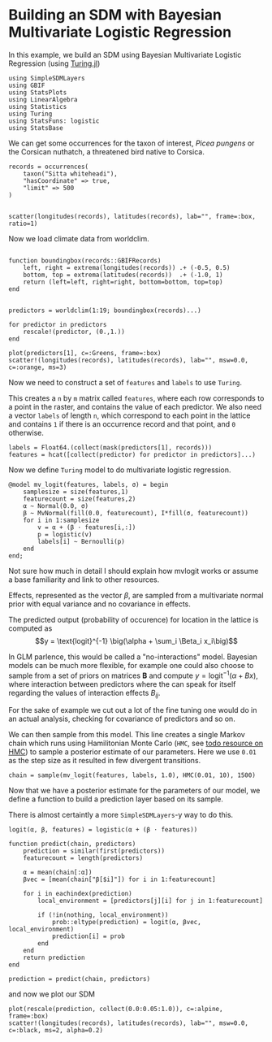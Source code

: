# Building an SDM with Bayesian Multivariate Logistic Regression

In this example, we build an SDM using Bayesian Multivariate Logistic Regression (using [Turing.jl]())


```@example mvlogit
using SimpleSDMLayers
using GBIF
using StatsPlots
using LinearAlgebra
using Statistics
using Turing
using StatsFuns: logistic
using StatsBase
```

We can get some occurrences for the taxon of interest, _Picea pungens_ or the
Corsican nuthatch, a threatened bird native to Corsica.

```@example mvlogit
records = occurrences(
    taxon("Sitta whiteheadi"),
    "hasCoordinate" => true,
    "limit" => 500
)


scatter(longitudes(records), latitudes(records), lab="", frame=:box, ratio=1)
```

Now we load climate data from worldclim.

```@example mvlogit

function boundingbox(records::GBIFRecords)
    left, right = extrema(longitudes(records)) .+ (-0.5, 0.5)
    bottom, top = extrema(latitudes(records))  .+ (-1.0, 1)
    return (left=left, right=right, bottom=bottom, top=top)
end


predictors = worldclim(1:19; boundingbox(records)...)

for predictor in predictors
    rescale!(predictor, (0.,1.))
end

plot(predictors[1], c=:Greens, frame=:box)
scatter!(longitudes(records), latitudes(records), lab="", msw=0.0, c=:orange, ms=3)
```

Now we need to construct a set of `features` and `labels` to use `Turing`.

This creates a `n` by `m` matrix called `features`, where each row corresponds
to a point in the raster, and contains the value of each predictor. We also need
a vector `labels` of length `n`, which correspond to each point in the lattice
and contains `1` if there is an occurrence record and that point, and `0`
otherwise.

```@example mvlogit
labels = Float64.(collect(mask(predictors[1], records)))
features = hcat([collect(predictor) for predictor in predictors]...)
```


Now we define `Turing` model to do multivariate logistic regression.

```@example mvlogit
@model mv_logit(features, labels, σ) = begin
    samplesize = size(features,1)
    featurecount = size(features,2)
    α ~ Normal(0.0, σ)
    β ~ MvNormal(fill(0.0, featurecount), I*fill(σ, featurecount))
    for i in 1:samplesize
        v = α + (β ⋅ features[i,:])
        p = logistic(v)
        labels[i] ~ Bernoulli(p)
    end
end;
```

Not sure how much in detail I should explain how mvlogit works or assume a base familiarity and link to other resources.

Effects, represented as the vector $\beta$, are sampled
from a multivariate normal prior with equal variance and 
no covariance in effects.

The predicted output (probability of occurence) for location in the lattice  is computed as 
$$y = \text{logit}^{-1} \big(\alpha + \sum_i \Beta_i x_i\big)$$

In GLM parlence, this would be called a "no-interactions" model. Bayesian models can be much more flexible, for example one could also choose to sample from a set of priors on matrices $\textbf{B}$ and compute $y = \text{logit}^{-1}(\alpha+Bx)$, where interaction between predictors where the can speak for itself regarding the values of interaction effects $B_{ij}$.

For the sake of example we cut
out a lot of the fine tuning one would do in an actual 
analysis, checking for covariance of predictors and so on.


We can then sample from this model. This line creates a single
Markov chain which runs using Hamilitonian Monte Carlo (`HMC`, see [todo resource on HMC]()) to sample a posterior estimate of our parameters. Here we use `0.01` as the step size as it resulted in
few divergent transitions. 


```@example mvlogit
chain = sample(mv_logit(features, labels, 1.0), HMC(0.01, 10), 1500)
```

Now that we have a posterior estimate for the parameters of our model,
we define a function to build a prediction layer based on its sample.

There is almost certaintly a more `SimpleSDMLayers`-y way to do this.

```@example mvlogit
logit(α, β, features) = logistic(α + (β ⋅ features))

function predict(chain, predictors)
    prediction = similar(first(predictors))
    featurecount = length(predictors)

    α = mean(chain[:α])
    βvec = [mean(chain["β[$i]"]) for i in 1:featurecount]

    for i in eachindex(prediction)
        local_environment = [predictors[j][i] for j in 1:featurecount]

        if (!in(nothing, local_environment))
            prob::eltype(prediction) = logit(α, βvec, local_environment)
            prediction[i] = prob
        end
    end
    return prediction
end

prediction = predict(chain, predictors)
```

and now we plot our SDM


```@example
plot(rescale(prediction, collect(0.0:0.05:1.0)), c=:alpine, frame=:box)
scatter!(longitudes(records), latitudes(records), lab="", msw=0.0, c=:black, ms=2, alpha=0.2)
```
